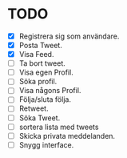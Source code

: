 # TODO 
- [X] Registrera sig som användare.
- [X] Posta Tweet. 
- [X] Visa Feed. 
- [ ] Ta bort tweet. 
- [ ] Visa egen Profil.
- [ ] Söka profil.
- [ ] Visa någons Profil.
- [ ] Följa/sluta följa.
- [ ] Retweet. 
- [ ] Söka Tweet.
- [ ] sortera lista med tweets
- [ ] Skicka privata meddelanden. 
- [ ] Snygg interface. 
